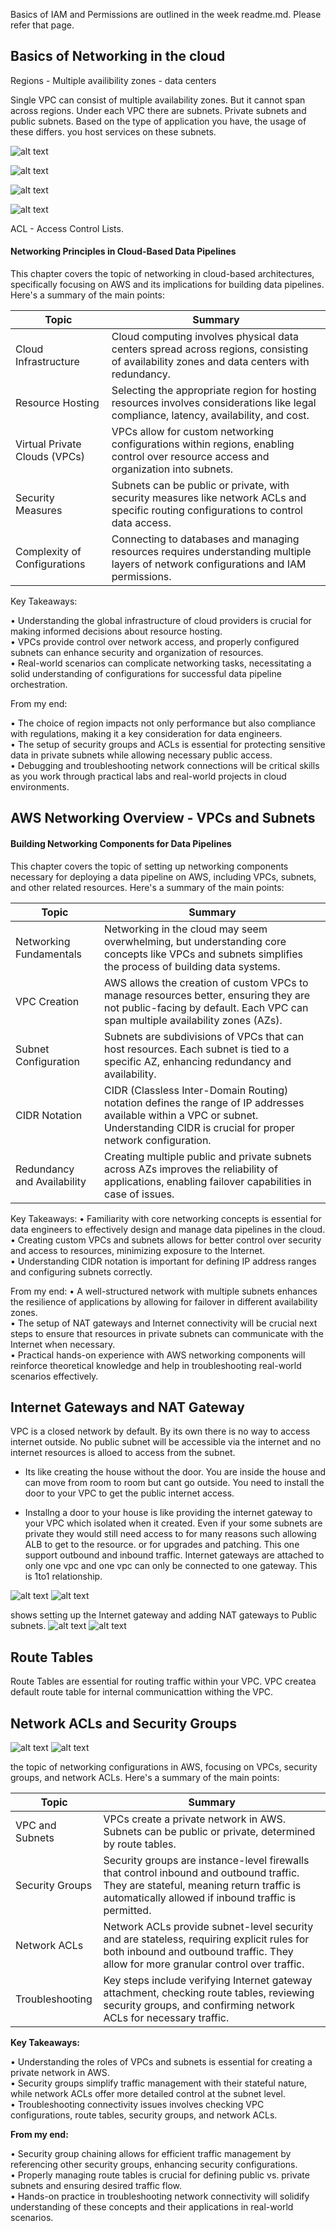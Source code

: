 Basics of IAM and Permissions are outlined in the week readme.md. Please refer that page.


## Basics of Networking in the cloud
Regions - Multiple availibility zones - data centers

Single VPC can consist of multiple availability zones. But it cannot span across regions. Under each VPC there are subnets. Private subnets and public subnets. Based on the type of application you have, the usage of these differs. you host services on these subnets. 


![alt text](<.images/basics of networking_1.png>) 

![alt text](<.images/basics of networking_2.png>) 

![alt text](<.images/basics of networking_3.png>) 

![alt text](<.images/basics of networking_4.png>)

ACL - Access Control Lists.

#### Networking Principles in Cloud-Based Data Pipelines
This chapter covers the topic of networking in cloud-based architectures, specifically focusing on AWS and its implications for building data pipelines. Here's a summary of the main points:

| Topic               | Summary                                                                                              |
|---------------------|------------------------------------------------------------------------------------------------------|
| Cloud Infrastructure | Cloud computing involves physical data centers spread across regions, consisting of availability zones and data centers with redundancy. |
| Resource Hosting     | Selecting the appropriate region for hosting resources involves considerations like legal compliance, latency, availability, and cost. |
| Virtual Private Clouds (VPCs) | VPCs allow for custom networking configurations within regions, enabling control over resource access and organization into subnets. |
| Security Measures    | Subnets can be public or private, with security measures like network ACLs and specific routing configurations to control data access. |
| Complexity of Configurations | Connecting to databases and managing resources requires understanding multiple layers of network configurations and IAM permissions. |

Key Takeaways:

• Understanding the global infrastructure of cloud providers is crucial for making informed decisions about resource hosting.  
• VPCs provide control over network access, and properly configured subnets can enhance security and organization of resources.  
• Real-world scenarios can complicate networking tasks, necessitating a solid understanding of configurations for successful data pipeline orchestration.  

From my end:

• The choice of region impacts not only performance but also compliance with regulations, making it a key consideration for data engineers.  
• The setup of security groups and ACLs is essential for protecting sensitive data in private subnets while allowing necessary public access.  
• Debugging and troubleshooting network connections will be critical skills as you work through practical labs and real-world projects in cloud environments.

## AWS Networking Overview - VPCs and Subnets

#### Building Networking Components for Data Pipelines
This chapter covers the topic of setting up networking components necessary for deploying a data pipeline on AWS, including VPCs, subnets, and other related resources. Here's a summary of the main points:

| Topic                       | Summary                                                                                                           |
|-----------------------------|-------------------------------------------------------------------------------------------------------------------|
| Networking Fundamentals      | Networking in the cloud may seem overwhelming, but understanding core concepts like VPCs and subnets simplifies the process of building data systems. |
| VPC Creation                | AWS allows the creation of custom VPCs to manage resources better, ensuring they are not public-facing by default. Each VPC can span multiple availability zones (AZs). |
| Subnet Configuration         | Subnets are subdivisions of VPCs that can host resources. Each subnet is tied to a specific AZ, enhancing redundancy and availability. |
| CIDR Notation               | CIDR (Classless Inter-Domain Routing) notation defines the range of IP addresses available within a VPC or subnet. Understanding CIDR is crucial for proper network configuration. |
| Redundancy and Availability  | Creating multiple public and private subnets across AZs improves the reliability of applications, enabling failover capabilities in case of issues. |

Key Takeaways:
• Familiarity with core networking concepts is essential for data engineers to effectively design and manage data pipelines in the cloud.  
• Creating custom VPCs and subnets allows for better control over security and access to resources, minimizing exposure to the Internet.  
• Understanding CIDR notation is important for defining IP address ranges and configuring subnets correctly.  

From my end:
• A well-structured network with multiple subnets enhances the resilience of applications by allowing for failover in different availability zones.  
• The setup of NAT gateways and Internet connectivity will be crucial next steps to ensure that resources in private subnets can communicate with the Internet when necessary.  
• Practical hands-on experience with AWS networking components will reinforce theoretical knowledge and help in troubleshooting real-world scenarios effectively.

## Internet Gateways and NAT Gateway

VPC is a closed network by default. By its own there is no way to access internet outside. No public subnet will be accessible via the internet and no internet resources is alloed to access from the subnet. 

* Its like creating the house without the door. You are inside the house and can move from room to room but cant go outside.
You need to install the door to your VPC to get the public internet access. 

* Installng a door to your house is like providing the internet gateway to your VPC which isolated when it created. Even if your some subnets are private they would still need access to for many reasons such allowing ALB to get to the resource. 
or for upgrades and patching. This one support outbound and inbound traffic. Internet gateways are attached to only one vpc and one vpc can only be connected to one gateway. This is 1to1 relationship. 

![alt text](.images/internet_gateway_1.png) 
![alt text](.images/internet_gateway_2.png)

shows setting up the Internet gateway and adding NAT gateways to Public subnets. 
![alt text](.images/internet_gateway_3.png) ![alt text](.images/internet_gateway_4.png)

## Route Tables

Route Tables are essential for routing traffic within your VPC. VPC createa default route table for internal communicattion withing the VPC.


## Network ACLs and Security Groups
![alt text](<.images/Network ACLs and Sec Groups_1.png>) 
![alt text](<.images/Network ACLs and Sec Groups_2.png>)


 the topic of networking configurations in AWS, focusing on VPCs, security groups, and network ACLs. Here's a summary of the main points:

| Topic            | Summary                                                                                           |
|------------------|---------------------------------------------------------------------------------------------------|
| VPC and Subnets  | VPCs create a private network in AWS. Subnets can be public or private, determined by route tables. |
| Security Groups   | Security groups are instance-level firewalls that control inbound and outbound traffic. They are stateful, meaning return traffic is automatically allowed if inbound traffic is permitted. |
| Network ACLs     | Network ACLs provide subnet-level security and are stateless, requiring explicit rules for both inbound and outbound traffic. They allow for more granular control over traffic. |
| Troubleshooting   | Key steps include verifying Internet gateway attachment, checking route tables, reviewing security groups, and confirming network ACLs for necessary traffic. |

**Key Takeaways:**

• Understanding the roles of VPCs and subnets is essential for creating a private network in AWS.  
• Security groups simplify traffic management with their stateful nature, while network ACLs offer more detailed control at the subnet level.  
• Troubleshooting connectivity issues involves checking VPC configurations, route tables, security groups, and network ACLs.  

**From my end:**

• Security group chaining allows for efficient traffic management by referencing other security groups, enhancing security configurations.  
• Properly managing route tables is crucial for defining public vs. private subnets and ensuring desired traffic flow.  
• Hands-on practice in troubleshooting network connectivity will solidify understanding of these concepts and their applications in real-world scenarios.